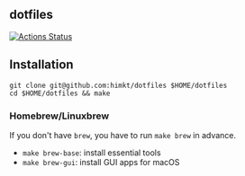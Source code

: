 ## dotfiles

[![Actions Status](https://github.com/himkt/dotfiles/workflows/build/badge.svg)](https://github.com/himkt/dotfiles)


## Installation

```
git clone git@github.com:himkt/dotfiles $HOME/dotfiles
cd $HOME/dotfiles && make
```

### Homebrew/Linuxbrew

If you don't have `brew`, you have to run `make brew` in advance.

- `make brew-base`: install essential tools
- `make brew-gui`: install GUI apps for macOS
